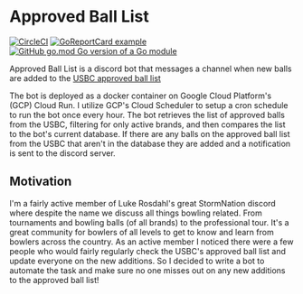 # Approved Ball List

[![CircleCI](https://circleci.com/gh/actatum/approved-ball-list/tree/main.svg?style=svg&circle-token=6435d9cf6dd236e074a32c71070bf9d37eafb604)](https://circleci.com/gh/actatum/approved-ball-list/tree/main) [![GoReportCard example](https://goreportcard.com/badge/github.com/actatum/approved-ball-list)](https://goreportcard.com/report/github.com/actatum/approved-ball-list)
[![GitHub go.mod Go version of a Go module](https://img.shields.io/github/go-mod/go-version/actatum/approved-ball-list.svg)](https://github.com/actatum/approved-ball-list)

Approved Ball List is a discord bot that messages a channel when new balls are added to the [USBC approved ball list](https://www.bowl.com/approvedballlist/)

The bot is deployed as a docker container on Google Cloud Platform's (GCP) Cloud Run. I utilize GCP's Cloud Scheduler to setup a cron schedule to run the bot once every hour. The bot retrieves the list of approved balls from the USBC, filtering for only active brands, and then compares the list to the bot's current database. If there are any balls on the approved ball list from the USBC that aren't in the database they are added and a notification is sent to the discord server.

## Motivation

I'm a fairly active member of Luke Rosdahl's great StormNation discord where despite the name we discuss all things bowling related. From tournaments and bowling balls (of all brands) to the professional tour. It's a great community for bowlers of all levels to get to know and learn from bowlers across the country. As an active member I noticed there were a few people who would fairly regularly check the USBC's approved ball list and update everyone on the new additions. So I decided to write a bot to automate the task and make sure no one misses out on any new additions to the approved ball list!
